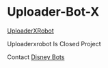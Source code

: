# Uploader-Bot-X

[UploaderXRobot](https://t.me/UploaderrXRobot)

Uploaderxrobot Is Closed Project

Contact [Disney Bots](https://t.me/Disney_bots)
